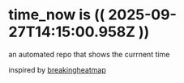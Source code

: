 # time_now is (( 2025-09-27T14:15:00.958Z ))

an automated repo that shows the currnent time

inspired by [breakingheatmap](https://github.com/breakingheatmap/breakingheatmap)